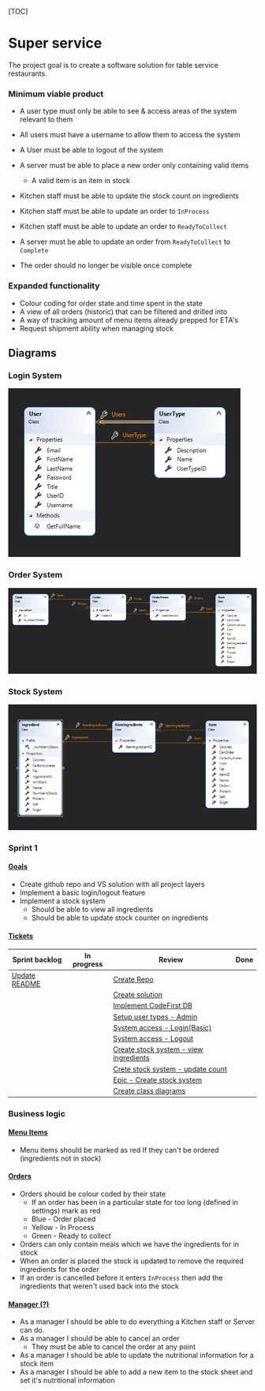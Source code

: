 [TOC]

# Super service

The project goal is to create a software solution for table service restaurants.

### Minimum viable product

* A user type must only be able to see & access areas of the system relevant to them
* All users must have a username to allow them to access the system
* A User must be able to logout of the system

* A server must be able to place a new order only containing valid items
  * A valid item is an item in stock
* Kitchen staff must be able to update the stock count on ingredients
* Kitchen staff must be able to update an order to `InProcess` 
* Kitchen staff must be able to update an order to `ReadyToCollect`
* A server must be able to update an order from `ReadyToCollect` to `Complete`
* The order should no longer be visible once complete

### Expanded functionality

* Colour coding for order state and time spent in the state
* A view of all orders (historic) that can be filtered and drilled into
* A way of tracking amount of menu items already prepped for ETA's
* Request shipment ability when managing stock

## Diagrams

### Login System

![Login Diagram](https://github.com/Layland-projects/SuperService/blob/master/ReadmeContent/LoginSystemDiagram.png?raw=true)

### Order System

![Order System Diagram](https://github.com/Layland-projects/SuperService/blob/master/ReadmeContent/OrderSystemDiagram.png?raw=true)

### Stock System

![Stock System Diagram](https://github.com/Layland-projects/SuperService/blob/master/ReadmeContent/StockSystemDiagram.png?raw=true)

### Sprint 1

#### <u>Goals</u>

* Create github repo and VS solution with all project layers
* Implement a basic login/logout feature
* Implement a stock system
  * Should be able to view all ingredients
  * Should be able to update stock counter on ingredients

#### <u>Tickets</u>

| Sprint backlog                                               | In progress | Review                                                       | Done |
| ------------------------------------------------------------ | ----------- | ------------------------------------------------------------ | ---- |
| [Update README](https://github.com/Layland-projects/SuperService/projects/1#card-46524252) |             | [Create Repo](https://github.com/Layland-projects/SuperService/projects/1#card-46458226) |      |
|                                                              |             | [Create solution](https://github.com/Layland-projects/SuperService/projects/1#card-46458836) |      |
|                                                              |             | [Implement CodeFirst DB](https://github.com/Layland-projects/SuperService/projects/1#card-46458920) |      |
|                                                              |             | [Setup user types - Admin](https://github.com/Layland-projects/SuperService/projects/1#card-46458342) |      |
|                                                              |             | [System access - Login(Basic)](https://github.com/Layland-projects/SuperService/projects/1#card-46481259) |      |
|                                                              |             | [System access - Logout](https://github.com/Layland-projects/SuperService/projects/1#card-46481356) |      |
|                                                              |             | [Create stock system - view ingredients](https://github.com/Layland-projects/SuperService/projects/1#card-46459182) |      |
|                                                              |             | [Crete stock system - update count](https://github.com/Layland-projects/SuperService/projects/1#card-46459079) |      |
|                                                              |             | [Epic - Create stock system](https://github.com/Layland-projects/SuperService/projects/1#card-46458992) |      |
|                                                              |             | [Create class diagrams](https://github.com/Layland-projects/SuperService/projects/1#card-46524355) |      |



### Business logic

#### <u>Menu Items</u>

* Menu items should be marked as red If they can't be ordered (ingredients not in stock)

#### <u>Orders</u>

* Orders should be colour coded by their state
  * If an order has been in a particular state for too long (defined in settings) mark as red
  * Blue - Order placed
  * Yellow - In Process
  * Green - Ready to collect
* Orders can only contain meals which we have the ingredients for in stock
* When an order is placed the stock is updated to remove the required ingredients for the order
* If an order is cancelled before it enters `InProcess` then add the ingredients that weren't used back into the stock

#### <u>Manager (?)</u>

* As a manager I should be able to do everything a Kitchen staff or Server can do.
* As a manager I should be able to cancel an order
  * They must be able to cancel the order at any point
* As a manager I should be able to update the nutritional information for a stock item
* As a manager I should be able to add a new item to the stock sheet and set it's nutritional information
